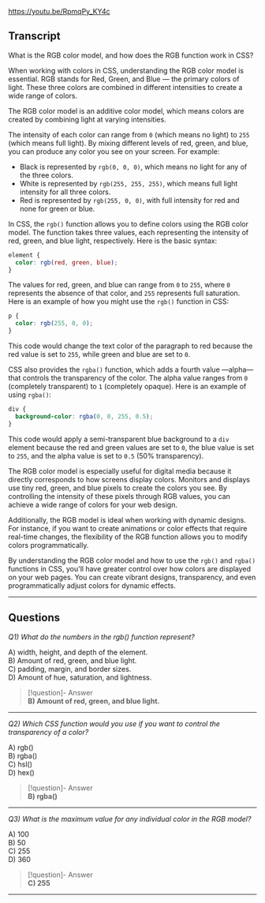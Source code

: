 https://youtu.be/RpmqPy_KY4c

## Transcript
What is the RGB color model, and how does the RGB function work in CSS?

When working with colors in CSS, understanding the RGB color model is essential. RGB stands for Red, Green, and Blue — the primary colors of light. These three colors are combined in different intensities to create a wide range of colors.

The RGB color model is an additive color model, which means colors are created by combining light at varying intensities.

The intensity of each color can range from `0` (which means no light) to `255` (which means full light). By mixing different levels of red, green, and blue, you can produce any color you see on your screen. For example:

*   Black is represented by `rgb(0, 0, 0)`, which means no light for any of the three colors.
*   White is represented by `rgb(255, 255, 255)`, which means full light intensity for all three colors.
*   Red is represented by `rgb(255, 0, 0)`, with full intensity for red and none for green or blue.

In CSS, the `rgb()` function allows you to define colors using the RGB color model. The function takes three values, each representing the intensity of red, green, and blue light, respectively. Here is the basic syntax:

```css
element {
  color: rgb(red, green, blue);
}
```

The values for red, green, and blue can range from `0` to `255`, where `0` represents the absence of that color, and `255` represents full saturation. Here is an example of how you might use the `rgb()` function in CSS:

```css
p {
  color: rgb(255, 0, 0);
}
```

This code would change the text color of the paragraph to red because the red value is set to `255`, while green and blue are set to `0`.

CSS also provides the `rgba()` function, which adds a fourth value —alpha— that controls the transparency of the color. The alpha value ranges from `0` (completely transparent) to `1` (completely opaque). Here is an example of using `rgba()`:

```css
div {
  background-color: rgba(0, 0, 255, 0.5);
}
```

This code would apply a semi-transparent blue background to a `div` element because the red and green values are set to `0`, the blue value is set to `255`, and the alpha value is set to `0.5` (50% transparency).

The RGB color model is especially useful for digital media because it directly corresponds to how screens display colors. Monitors and displays use tiny red, green, and blue pixels to create the colors you see. By controlling the intensity of these pixels through RGB values, you can achieve a wide range of colors for your web design.

Additionally, the RGB model is ideal when working with dynamic designs. For instance, if you want to create animations or color effects that require real-time changes, the flexibility of the RGB function allows you to modify colors programmatically.

By understanding the RGB color model and how to use the `rgb()` and `rgba()` functions in CSS, you'll have greater control over how colors are displayed on your web pages. You can create vibrant designs, transparency, and even programmatically adjust colors for dynamic effects.

---
## Questions
*Q1) What do the numbers in the rgb() function represent?*

A) width, height, and depth of the element.  
B) Amount of red, green, and blue light.  
C) padding, margin, and border sizes.  
D) Amount of hue, saturation, and lightness.  

> [!question]- Answer  
> **B) Amount of red, green, and blue light.**  

---

*Q2) Which CSS function would you use if you want to control the transparency of a color?*

A) rgb()  
B) rgba()  
C) hsl()  
D) hex()  

> [!question]- Answer  
> **B) rgba()**  

---

*Q3) What is the maximum value for any individual color in the RGB model?*

A) 100  
B) 50  
C) 255  
D) 360  

> [!question]- Answer  
> **C) 255**  

---
